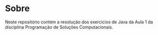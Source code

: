 <h1>Sobre</h1>

<p>
Neste repositório contém a resolução dos exercicios de Java da Aula 1 da disciplina Programação de Soluções Computacionais.
</p>